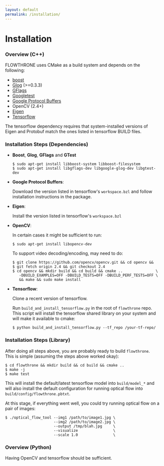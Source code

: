 ```yaml
---
layout: default
permalink: /installation/
---
```


# Installation

### Overview (C++)

FLOWTHRONE uses CMake as a build system and depends on the following:

* [boost](http://www.boost.org/users/download/)                                 
* [Glog](https://github.com/google/glog) (>=0.3.3)                              
* [GFlags](https://github.com/gflags/gflags)                                    
* [Googletest](https://github.com/google/googletest)                            
* [Google Protocol Buffers](https://github.com/google/protobuf)
* OpenCV (2.4+)                                                                 
* [Eigen](http://eigen.tuxfamily.org/)                                          
* [Tensorflow](https://www.tensorflow.org/)

The tensorflow dependency requires that system-installed versions of Eigen and
Protobuf match the ones listed in tensorflow BUILD files.

### Installation Steps (Dependencies)

* **Boost**, **Glog**, **GFlags** and **GTest**

      $ sudo apt-get install libboost-system libboost-filesystem          
      $ sudo apt-get install libgflags-dev libgoogle-glog-dev libgtest-dev

* **Google Protocol Buffers**:
                                                                                
    Download the version listed in tensorflow's `workspace.bzl` and follow
    installation instructions in the package.

* **Eigen**:
                                                                                
    Install the version listed in tensorflow's `workspace.bzl`

* **OpenCV**:

    In certain cases it might be sufficient to run:

      $ sudo apt-get install libopencv-dev

    To support video decoding/encoding, may need to do:

      $ git clone https://github.com/opencv/opencv.git && cd opencv &&        
      $ git fetch origin 2.4 && git checkout 2.4                              
      $ cd opencv && mkdir build && cd build && cmake ..               \      
         -DBUILD_EXAMPLES=OFF -DBUILD_TESTS=OFF -DBUILD_PERF_TESTS=OFF \      
         && make && sudo make install
 
* **Tensorflow**:

    Clone a recent version of tensorflow. 

    Run `build_and_install_tensorflow.py` in the root of `flowthrone` repo. 
    This script will install the tensorflow shared library on your system 
    and will make it available to cmake:

      $ python build_and_install_tensorflow.py --tf_repo /your-tf-repo/

    
### Installation Steps (Library)

After doing all steps above, you are probably ready to build `flowthrone`.  
This is simple (assuming the steps above worked okay):                      
                                                                                
    $ cd flowthrone && mkdir build && cd build && cmake ..
    $ make -j                                             
    $ make test                                           
                                                                                
This will install the default/latest tensorflow model into `build/model_*` and 
will also install the default configuration for running optical flow into 
`build/config/flowthrone.pbtxt`.


At this stage, if everything went well, you could try running optical flow on
a pair of images:                                                           
                                                                                
    $ ./optical_flow_tool --img1 /path/to/image1.jpg \
                          --img2 /path/to/image2.jpg \
                          --output /tmp/blah.jpg     \
                          --visualize                \
                          --scale 1.0                \

### Overview (Python)

Having OpenCV and tensorflow should be sufficient.
